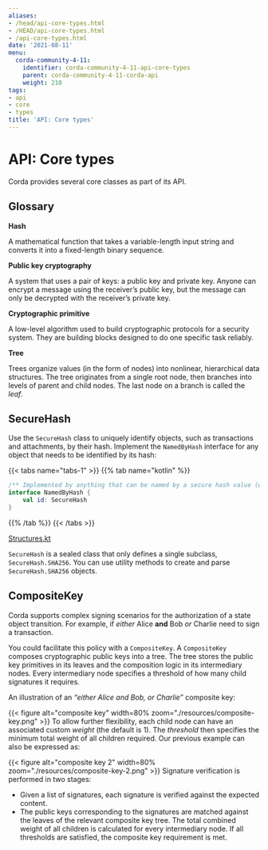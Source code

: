 ```yaml
---
aliases:
- /head/api-core-types.html
- /HEAD/api-core-types.html
- /api-core-types.html
date: '2021-08-11'
menu:
  corda-community-4-11:
    identifier: corda-community-4-11-api-core-types
    parent: corda-community-4-11-corda-api
    weight: 210
tags:
- api
- core
- types
title: 'API: Core types'
---
```





# API: Core types

Corda provides several core classes as part of its API.

## Glossary

**Hash**

A mathematical function that takes a variable-length input string and converts it into a fixed-length binary sequence.

**Public key cryptography**

A system that uses a pair of keys: a public key and private key. Anyone can encrypt a message using the receiver’s public key, but the message can only be decrypted with the receiver’s private key.

**Cryptographic primitive**

A low-level algorithm used to build cryptographic protocols for a security system. They are building blocks designed to do one specific task reliably.


**Tree**

Trees organize values (in the form of nodes) into nonlinear, hierarchical data structures. The tree originates from a single root node, then branches into levels of parent and child nodes. The last node on a branch is called the *leaf*.

## SecureHash

Use the `SecureHash` class to uniquely identify objects, such as transactions and attachments, by their hash.
Implement the `NamedByHash` interface for any object that needs to be identified by its hash:

{{< tabs name="tabs-1" >}}
{{% tab name="kotlin" %}}
```kotlin
/** Implemented by anything that can be named by a secure hash value (e.g. transactions, attachments). */
interface NamedByHash {
    val id: SecureHash
}

```
{{% /tab %}}
{{< /tabs >}}

[Structures.kt](https://github.com/corda/corda/blob/release/os/4.11/core/src/main/kotlin/net/corda/core/contracts/Structures.kt) 

`SecureHash` is a sealed class that only defines a single subclass, `SecureHash.SHA256`. You can use utility methods
to create and parse `SecureHash.SHA256` objects.



## CompositeKey

Corda supports complex signing scenarios for the authorization of a state object transition. For example,
if *either* Alice **and** Bob *or* Charlie need to sign a transaction.

You could facilitate this policy with a `CompositeKey`. A `CompositeKey` composes cryptographic public keys into a
tree. The tree stores the public key primitives in its leaves and
the composition logic in its intermediary nodes. Every intermediary node specifies a threshold of how many child
signatures it requires.

An illustration of an *“either Alice and Bob, or Charlie”* composite key:

{{< figure alt="composite key" width=80% zoom="./resources/composite-key.png" >}}
To allow further flexibility, each child node can have an associated custom *weight* (the default is 1). The *threshold*
then specifies the minimum total weight of all children required. Our previous example can also be expressed as:

{{< figure alt="composite key 2" width=80% zoom="./resources/composite-key-2.png" >}}
Signature verification is performed in two stages:



* Given a list of signatures, each signature is verified against the expected content.
* The public keys corresponding to the signatures are matched against the leaves of the relevant composite key tree.
  The total combined weight of all children is calculated for every intermediary node. If all thresholds are satisfied,
  the composite key requirement is met.
